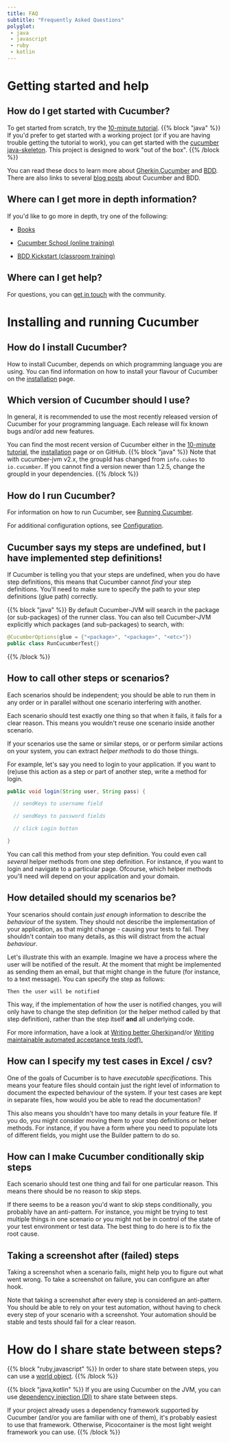 ```yaml
---
title: FAQ
subtitle: "Frequently Asked Questions"
polyglot:
 - java
 - javascript
 - ruby
 - kotlin
---
```


# Getting started and help

## How do I get started with Cucumber?
To get started from scratch, try the [10-minute tutorial](/guides/10-minute-tutorial).
{{% block "java" %}}
If you'd prefer to get started with a working project (or if you are having trouble getting the tutorial to work),
you can get started with the [cucumber java-skeleton](https://github.com/cucumber/cucumber-java-skeleton). This project is designed to work "out of the box".
{{% /block %}}

You can read these docs to learn more about [Gherkin](/gherkin/reference),[Cucumber](/cucumber/api) and [BDD](/bdd/overview).
There are also links to several [blog posts](/community/blog-posts) about Cucumber and BDD.

## Where can I get more in depth information?
If you'd like to go more in depth, try one of the following:

- [Books](/professional/books) 

- [Cucumber School (online training)](/professional/school)

- [BDD Kickstart (classroom training)](/professional/training)

## Where can I get help?
For questions, you can [get in touch](/community/get-in-touch) with the community.

# Installing and running Cucumber

## How do I install Cucumber?
How to install Cucumber, depends on which programming language you are using.
You can find information on how to install your flavour of Cucumber on the [installation](/installation) page.

## Which version of Cucumber should I use?
In general, it is recommended to use the most recently released version of Cucumber for your programming language.
Each release will fix known bugs and/or add new features.

You can find the most recent version of Cucumber either in the [10-minute tutorial](/guides/10-minute-tutorial), the [installation](/installation) page or on GitHub.
{{% block "java" %}}
Note that with cucumber-jvm v2.x, the groupId has changed from `info.cukes` to `io.cucumber`.
If you cannot find a version newer than 1.2.5, change the groupId in your dependencies.
{{% /block %}}

## How do I run Cucumber?
For information on how to run Cucumber, see [Running Cucumber](/cucumber/api/#running-cucumber).

For additional configuration options, see [Configuration](/cucumber/configuration/).

## Cucumber says my steps are undefined, but I have implemented step definitions!
If Cucumber is telling you that your steps are undefined, when you do have step definitions, this means that Cucumber cannot *find* your step definitions. 
You'll need to make sure to specify the path to your step definitions (glue path) correctly.

{{% block "java" %}}
By default Cucumber-JVM will search in the package (or sub-packages) of the runner class.
You can also tell Cucumber-JVM explicitly which packages (and sub-packages) to search, with:
 ```java
 @CucumberOptions(glue = {"<package>", "<package>", "<etc>"})
 public class RunCucumberTest{}
```
{{% /block %}}

## How to call other steps or scenarios?
Each scenarios should be independent; you should be able to run them in any order or in parallel without one scenario interfering with another.

Each scenario should test exactly one thing so that when it fails, it fails for a clear reason. This means you wouldn't reuse one scenario inside another scenario.

If your scenarios use the same or similar steps, or or perform similar actions on your system, you can extract *helper methods* to do those things.

For example, let's say you need to login to your application. 
If you want to (re)use this action as a step or part of another step, write a method for login.

```java
public void login(String user, String pass) {

  // sendKeys to username field

  // sendKeys to password fields

  // click Login button

}
```

You can call this method from your step definition. You could even call *several* helper methods from one step definition. For instance, if you want to login and navigate to a particular page.
Ofcourse, which helper methods you'll need will depend on your application and your domain.

## How detailed should my scenarios be?
Your scenarios should contain *just enough* information to describe the *behaviour* of the system.
They should not describe the implementation of your application, as that might change - causing your tests to fail.
They shouldn't contain too many details, as this will distract from the actual *behaviour*.

Let's illustrate this with an example.
Imagine we have a process where the user will be notified of the result.
At the moment that might be implemented as sending them an email, but that might change in the future (for instance, to a text message).
You can specify the step as follows:
```gherkin
Then the user will be notified
```
This way, if the implementation of how the user is notified changes, you will only have to change the step definition (or the helper method called by that step definition),
rather than the step itself **and** all underlying code.

For more information, have a look at [Writing better Gherkin](/bdd/better-gherkin/)and/or [Writing maintainable automated acceptance tests (pdf).](http://dhemery.com/pdf/writing_maintainable_automated_acceptance_tests.pdf)

## How can I specify my test cases in Excel / csv?
One of the goals of Cucumber is to have *executable specifications*. 
This means your feature files should contain just the right level of information to document the expected behaviour of the system.
If your test cases are kept in separate files, how would you be able to read the documentation?

This also means you shouldn't have too many details in your feature file. If you do, you might consider moving them to your step definitions or helper methods.
For instance, if you have a form where you need to populate lots of different fields, you might use the Builder pattern to do so.

## How can I make Cucumber conditionally skip steps
Each scenario should test one thing and fail for one particular reason.
This means there should be  no reason to skip steps.

If there seems to be a reason you'd want to skip steps conditionally, you probably have an anti-pattern.
For instance, you might be trying to test multiple things in one scenario or you might not be in control of the state of your test environment or test data.
The best thing to do here is to fix the root cause.

## Taking a screenshot after (failed) steps
Taking a screenshot when a scenario fails, might help you to figure out what went wrong.
To take a screenshot on failure, you can configure an after hook.

Note that taking a screenshot after every step is considered an anti-pattern. 
You should be able to rely on your test automation, without having to check every step of your scenario with a screenshot.
Your automation should be stable and tests should fail for a clear reason.
    
# How do I share state between steps?
{{% block "ruby,javascript" %}}
In order to share state between steps, you can use a [world object](/cucumber/state/#world-object).
{{% /block %}}

{{% block "java,kotlin" %}}
If you are using Cucumber on the JVM, you can use [dependency injection (DI)](/cucumber/state/#dependency-injection) to share state between steps.

If your project already uses a dependency framework supported by Cucumber (and/or you are familiar with one of them), it's probably easiest to use that framework. 
Otherwise, Picocontainer is the most light weight framework you can use.
{{% /block %}}
